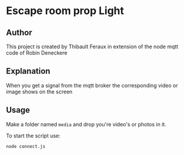 # Escape room prop Light

## Author

This project is created by Thibault Feraux in extension of the node mqtt code of Robin Deneckere

## Explanation

When you get a signal from the mqtt broker the corresponding video or image shows on the screen

## Usage

Make a folder named ```media``` and drop you're video's or photos in it.

To start the script use:
```
node connect.js
```
